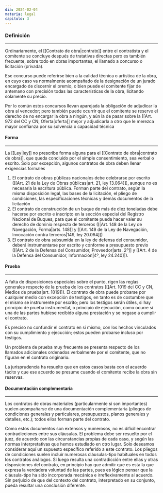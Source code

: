 ```yaml
---
dia: 2024-02-04
materia: legal
capitulo: 3
---
```

### Definición
---
Ordinariamente, el [[Contrato de obra|contrato]] entre el contratista y el comitente se concluye después de tratativas directas pero es también frecuente, sobre todo en obras importantes, el llamado a concurso o licitación (privada).

Ese concurso puede referirse bien a la calidad técnica o artística de la obra, en cuyo caso va normalmente acompañado de la designación de un jurado encargado de discernir el premio, o bien puede el comitente fijar de antemano con precisión todas las características de la obra, licitando solamente su precio.

Por lo común estos concursos llevan aparejada la obligación de adjudicar la obra al vencedor; pero también puede ocurrir que el comitente se reserve el derecho de no encargar la obra a ningún, y aún la de pasar sobre la [[Art. 972 del CC y CN, Oferta|oferta]] mejor y adjudicarla a otro que le merezca mayor confianza por su solvencia o capacidad técnica

#### Forma
---
La [[Ley|ley]] no prescribe forma alguna para el [[Contrato de obra|contrato de obra]], que queda concluido por el simple consentimiento, sea verbal o escrito. Solo por excepción, algunos contratos de obra deben llenar exigencias formales
1. El contrato de obras públicas nacionales debe celebrarse por escrito ([[Art. 21 de la Ley de Obras públicas|art. 21, ley 13.064]]), aunque no es necesaria la escritura pública. Forman parte del contrato, según la misma disposición legal, las bases de la licitación, el pliego de condiciones, las especificaciones técnicas y demás documentos de la licitación
2. El contrato de construcción de un buque de más de diez toneladas debe hacerse por escrito e inscripto en la sección especial del Registro Nacional de Buques, para que el comitente pueda hacer valer su derecho de dominio respecto de terceros ([[Art. 148 de la Ley de Navegación, Forma|arts. 148]] y [[Art. 149 de la Ley de Navegación, Invocación contra terceros|149, ley 20.094]])
3. El contrato de obra subsumida en la ley de defensa del consumidor, deberá instrumentarse por escrito y conforme a presupuesto previo ([[Art. 2 de la Defensa del Consumidor, Proveedor|arts. 2º]] y [[Art. 4 de la Defensa del Consumidor, Información|4º, ley 24.240]]).


#### Prueba
---
A falta de disposiciones especiales sobre el punto, rigen las reglas generales respecto de la prueba de los contratos ([[Art. 1019 del CC y CN, Medios de prueba|art. 1019]]). El contrato de obra puede probarse por cualquier medio con excepción de testigos, en tanto es de costumbre que el mismo se instrumente por escrito; pero los testigos serán útiles, si hay principio de prueba instrumental, o principio de ejecución, como ocurre si una de las partes hubiese recibido alguna prestación y se negase a cumplir el contrato.

Es preciso no confundir el contrato en sí mismo, con los hechos vinculados con su cumplimiento y ejecución; estos pueden probarse incluso por testigos.

Un problema de prueba muy frecuente se presenta respecto de los llamados adicionales ordenados verbalmente por el comitente, que no figuran en el contrato originario.

La jurisprudencia ha resuelto que en estos casos basta con el acuerdo tácito y que ese acuerdo se presume cuando el comitente recibe la obra sin reservas.

#### Documentación complementaria
---
Los contratos de obras materiales (particularmente si son importantes) suelen acompañarse de una documentación complementaria (pliegos de condiciones generales y particulares, presupuestos, planos generales y detalles, etc.); todos ellos forman parte del contrato.

Como estos documentos son extensos y numerosos, no es difícil encontrar contradicciones entre sus cláusulas. El problema debe ser resuelto por el juez, de acuerdo con las circunstancias propias de cada caso, y según las normas interpretativas que hemos estudiado en otro lugar. Solo deseamos considerar aquí un supuesto específico referido a este contrato. Los pliegos de condiciones suelen incluir numerosas cláusulas-tipo habituales en todos los contratos análogos. Si luego resulta una contradicción entre ellas y otras disposiciones del contrato, en principio hay que admitir que es esta la que expresa la verdadera voluntad de las partes, pues es lógico pensar que la cláusula-tipo ha sido incorporada mecánica e irreflexivamente al acuerdo. Sin perjuicio de que del contexto del contrato, interpretado en su conjunto, pueda resultar una conclusión diferente.